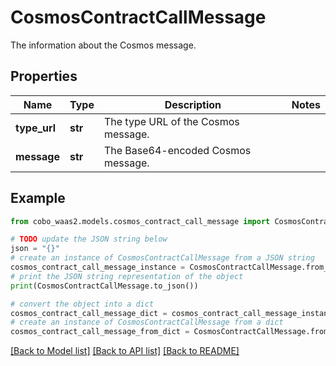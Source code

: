 # CosmosContractCallMessage

The information about the Cosmos message.

## Properties

Name | Type | Description | Notes
------------ | ------------- | ------------- | -------------
**type_url** | **str** | The type URL of the Cosmos message.  | 
**message** | **str** | The Base64-encoded Cosmos message.  | 

## Example

```python
from cobo_waas2.models.cosmos_contract_call_message import CosmosContractCallMessage

# TODO update the JSON string below
json = "{}"
# create an instance of CosmosContractCallMessage from a JSON string
cosmos_contract_call_message_instance = CosmosContractCallMessage.from_json(json)
# print the JSON string representation of the object
print(CosmosContractCallMessage.to_json())

# convert the object into a dict
cosmos_contract_call_message_dict = cosmos_contract_call_message_instance.to_dict()
# create an instance of CosmosContractCallMessage from a dict
cosmos_contract_call_message_from_dict = CosmosContractCallMessage.from_dict(cosmos_contract_call_message_dict)
```
[[Back to Model list]](../README.md#documentation-for-models) [[Back to API list]](../README.md#documentation-for-api-endpoints) [[Back to README]](../README.md)


